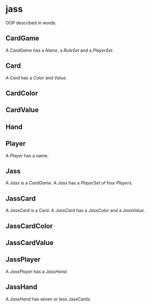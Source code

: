 # jass

OOP described in words.

## CardGame
A *CardGame* has a *Name*, a *RuleSet* and a *PlayerSet*.

## Card
A *Card* has a *Color* and *Value*.

## CardColor

## CardValue

## Hand

## Player
A *Player* has a name.

## Jass
A *Jass* is a *CardGame*. 
A *Jass* has a *PlayerSet* of four *Players*.

## JassCard
A *JassCard* is a Card.
A *JassCard* has a *JassColor* and a *JassValue*.

## JassCardColor

## JassCardValue

## JassPlayer
A *JassPlayer* has a *JassHand*.

## JassHand
A *JassHand* has seven or less JassCards.

 
